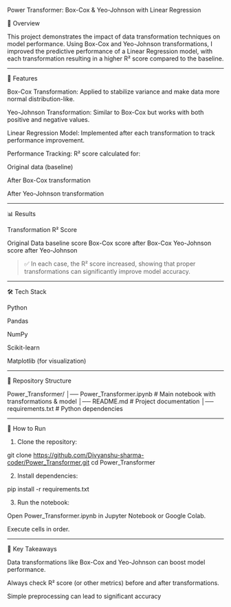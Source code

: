 Power Transformer: Box-Cox & Yeo-Johnson with Linear Regression

📌 Overview

This project demonstrates the impact of data transformation techniques on model performance.
Using Box-Cox and Yeo-Johnson transformations, I improved the predictive performance of a Linear Regression model, with each transformation resulting in a higher R² score compared to the baseline.


---

🚀 Features

Box-Cox Transformation: Applied to stabilize variance and make data more normal distribution-like.

Yeo-Johnson Transformation: Similar to Box-Cox but works with both positive and negative values.

Linear Regression Model: Implemented after each transformation to track performance improvement.

Performance Tracking: R² score calculated for:

Original data (baseline)

After Box-Cox transformation

After Yeo-Johnson transformation




---

📊 Results

Transformation	R² Score

Original Data	baseline score
Box-Cox	score after Box-Cox
Yeo-Johnson	score after Yeo-Johnson


> ✅ In each case, the R² score increased, showing that proper transformations can significantly improve model accuracy.




---

🛠 Tech Stack

Python

Pandas

NumPy

Scikit-learn

Matplotlib (for visualization)



---

📂 Repository Structure

Power_Transformer/
│── Power_Transformer.ipynb     # Main notebook with transformations & model
│── README.md                   # Project documentation
│── requirements.txt            # Python dependencies


---

📖 How to Run

1. Clone the repository:

git clone https://github.com/Divyanshu-sharma-coder/Power_Transformer.git
cd Power_Transformer


2. Install dependencies:

pip install -r requirements.txt


3. Run the notebook:

Open Power_Transformer.ipynb in Jupyter Notebook or Google Colab.

Execute cells in order.





---

🎯 Key Takeaways

Data transformations like Box-Cox and Yeo-Johnson can boost model performance.

Always check R² score (or other metrics) before and after transformations.

Simple preprocessing can lead to significant accuracy 

